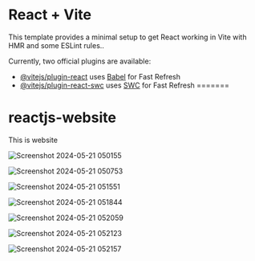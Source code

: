 
# React + Vite

This template provides a minimal setup to get React working in Vite with HMR and some ESLint rules..

Currently, two official plugins are available:

- [@vitejs/plugin-react](https://github.com/vitejs/vite-plugin-react/blob/main/packages/plugin-react/README.md) uses [Babel](https://babeljs.io/) for Fast Refresh
- [@vitejs/plugin-react-swc](https://github.com/vitejs/vite-plugin-react-swc) uses [SWC](https://swc.rs/) for Fast Refresh
=======
# reactjs-website
This is website

![Screenshot 2024-05-21 050155](https://github.com/ProgrammingWithNick/reactjs-website/assets/167402044/50d4b132-3e28-42b0-814c-091989d2b9b6)

![Screenshot 2024-05-21 050753](https://github.com/ProgrammingWithNick/reactjs-website/assets/167402044/a9303827-6c2b-4c9e-bf9e-7b4c3b843de1)

![Screenshot 2024-05-21 051551](https://github.com/ProgrammingWithNick/reactjs-website/assets/167402044/92c9337b-c7e8-4107-8702-3c161315a452)

![Screenshot 2024-05-21 051844](https://github.com/ProgrammingWithNick/reactjs-website/assets/167402044/6b2bfe7f-e6d4-441a-8e1f-dae6f1c28156)

![Screenshot 2024-05-21 052059](https://github.com/ProgrammingWithNick/reactjs-website/assets/167402044/2ce64f76-8a25-4f57-bd8e-1b478c762486)

![Screenshot 2024-05-21 052123](https://github.com/ProgrammingWithNick/reactjs-website/assets/167402044/2b4d1e69-aaa7-4fe6-97d1-7dd137703ef6)

![Screenshot 2024-05-21 052157](https://github.com/ProgrammingWithNick/reactjs-website/assets/167402044/8ee589f8-fea1-4ee4-8bc3-ee419327693a)








